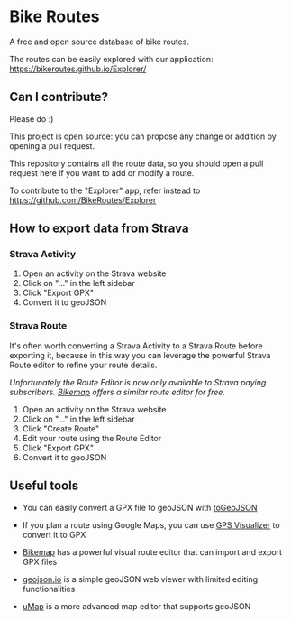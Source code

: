 # Bike Routes

A free and open source database of bike routes.

The routes can be easily explored with our application: https://bikeroutes.github.io/Explorer/

## Can I contribute?

Please do :)

This project is open source: you can propose any change or addition by opening a pull request.

This repository contains all the route data, so you should open a pull request here if you want to add or modify a route.

To contribute to the "Explorer" app, refer instead to https://github.com/BikeRoutes/Explorer

## How to export data from Strava

### Strava Activity

1. Open an activity on the Strava website
2. Click on "..." in the left sidebar
3. Click "Export GPX"
4. Convert it to geoJSON

### Strava Route

It's often worth converting a Strava Activity to a Strava Route before exporting it, because in this way you can leverage the powerful Strava Route editor to refine your route details.

_Unfortunately the Route Editor is now only available to Strava paying subscribers. [Bikemap](https://www.bikemap.net/) offers a similar route editor for free._

1. Open an activity on the Strava website
2. Click on "..." in the left sidebar
3. Click "Create Route"
4. Edit your route using the Route Editor
5. Click "Export GPX"
6. Convert it to geoJSON

## Useful tools

* You can easily convert a GPX file to geoJSON with [toGeoJSON](https://mapbox.github.io/togeojson/)

* If you plan a route using Google Maps, you can use [GPS Visualizer](https://www.gpsvisualizer.com/convert_input) to convert it to GPX

* [Bikemap](https://www.bikemap.net/) has a powerful visual route editor that can import and export GPX files

* [geojson.io](https://geojson.io) is a simple geoJSON web viewer with limited editing functionalities

* [uMap](https://umap.openstreetmap.fr/en/) is a more advanced map editor that supports geoJSON
